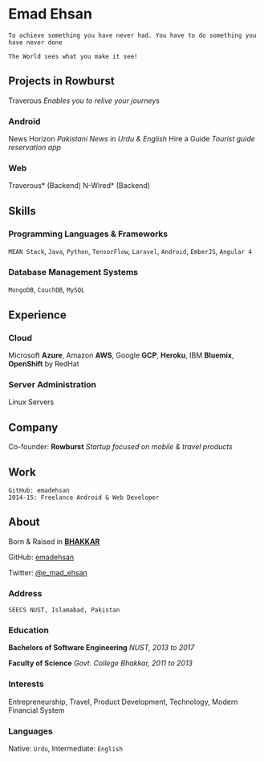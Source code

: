 # Emad Ehsan
`To achieve something you have never had. You have to do something you have never done` 

`The World sees what you make it see!`

## Projects in Rowburst
Traverous
*Enables you to relive your journeys*
### Android
News Horizon
*Pakistani News in Urdu & English*
Hire a Guide
*Tourist guide reservation app*
### Web
Traverous* (Backend)
N-Wired* (Backend)

## Skills
### Programming Languages & Frameworks
`MEAN Stack`, `Java`, `Python`, `TensorFlow`, `Laravel`, `Android`, `EmberJS`, `Angular 4`
### Database Management Systems
`MongoDB`, `CouchDB`, `MySQL`

## Experience
### Cloud
Microsoft **Azure**, Amazon **AWS**, Google **GCP**,
**Heroku**, IBM **Bluemix**, **OpenShift** by RedHat
### Server Administration
Linux Servers

## Company
Co-founder: **Rowburst**
*Startup focused on mobile & travel products*

## Work
    GitHub: emadehsan
    2014-15: Freelance Android & Web Developer

## About
Born & Raised in [**BHAKKAR**](https://www.google.com/search?q=bhakkar)

GitHub: [emadehsan](https://github.com/emadehsan/)

Twitter: [@e_mad_ehsan](twitter.com/e_mad_ehsan)

### Address
    SEECS NUST, Islamabad, Pakistan

### Education
**Bachelors of Software Engineering**
*NUST, 2013 to 2017*

**Faculty of Science**
*Govt. College Bhakkar, 2011 to 2013*

### Interests
Entrepreneurship,
Travel,
Product Development,
Technology,
Modern Financial System

### Languages
Native: `Urdu`,
Intermediate: `English`
